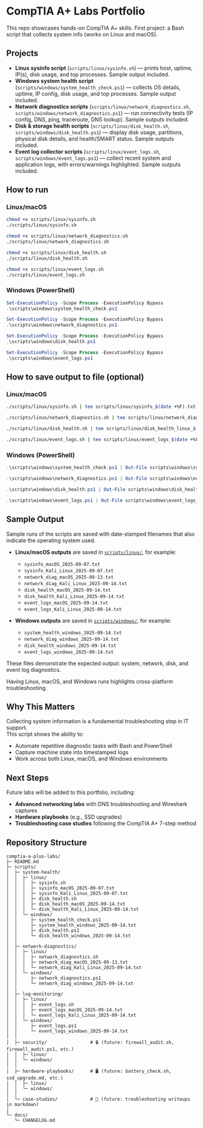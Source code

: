 # CompTIA A+ Labs Portfolio

This repo showcases hands-on CompTIA A+ skills. First project: a Bash script that collects system info (works on Linux and macOS).

## Projects
- **Linux sysinfo script** (`scripts/linux/sysinfo.sh`) — prints host, uptime, IP(s), disk usage, and top processes. Sample output included.
- **Windows system health script** (`scripts/windows/system_health_check.ps1`) — collects OS details, uptime, IP config, disk usage, and top processes. Sample output included.
- **Network diagnostics scripts** (`scripts/linux/network_diagnostics.sh`, `scripts/windows/network_diagnostics.ps1`) — run connectivity tests (IP config, DNS, ping, traceroute, DNS lookup). Sample outputs included.  
- **Disk & storage health scripts** (`scripts/linux/disk_health.sh`, `scripts/windows/disk_health.ps1`) — display disk usage, partitions, physical disk details, and health/SMART status. Sample outputs included.  
- **Event log collector scripts** (`scripts/linux/event_logs.sh`, `scripts/windows/event_logs.ps1`) — collect recent system and application logs, with errors/warnings highlighted. Sample outputs included.  

## How to run

### Linux/macOS

```bash
chmod +x scripts/linux/sysinfo.sh
./scripts/linux/sysinfo.sh

chmod +x scripts/linux/network_diagnostics.sh
./scripts/linux/network_diagnostics.sh

chmod +x scripts/linux/disk_health.sh
./scripts/linux/disk_health.sh

chmod +x scripts/linux/event_logs.sh
./scripts/linux/event_logs.sh
```

### Windows (PowerShell)

```powershell
Set-ExecutionPolicy -Scope Process -ExecutionPolicy Bypass
.\scripts\windows\system_health_check.ps1

Set-ExecutionPolicy -Scope Process -ExecutionPolicy Bypass
.\scripts\windows\network_diagnostics.ps1

Set-ExecutionPolicy -Scope Process -ExecutionPolicy Bypass
.\scripts\windows\disk_health.ps1

Set-ExecutionPolicy -Scope Process -ExecutionPolicy Bypass
.\scripts\windows\event_logs.ps1
```

## How to save output to file (optional)

### Linux/macOS

```bash
./scripts/linux/sysinfo.sh | tee scripts/linux/sysinfo_$(date +%F).txt

./scripts/linux/network_diagnostics.sh | tee scripts/linux/network_diag_$(date +%F).txt

./scripts/linux/disk_health.sh | tee scripts/linux/disk_health_linux_$(date +%F).txt

./scripts/linux/event_logs.sh | tee scripts/linux/event_logs_$(date +%F).txt
```

### Windows (PowerShell)

```powershell
.\scripts\windows\system_health_check.ps1 | Out-File scripts\windows\system_health_$(Get-Date -Format 'yyyy-MM-dd').txt

.\scripts\windows\network_diagnostics.ps1 | Out-File scripts\windows\network_diag_$(Get-Date -Format 'yyyy-MM-dd').txt

.\scripts\windows\disk_health.ps1 | Out-File scripts\windows\disk_health_$(Get-Date -Format 'yyyy-MM-dd').txt

.\scripts\windows\event_logs.ps1 | Out-File scripts\windows\event_logs_$(Get-Date -Format 'yyyy-MM-dd').txt
```

## Sample Output


Sample runs of the scripts are saved with date-stamped filenames that also indicate the operating system used.  

- **Linux/macOS outputs** are saved in [`scripts/linux/`](scripts/linux/), for example:  
  - `sysinfo_macOS_2025-09-07.txt`  
  - `sysinfo_Kali_Linux_2025-09-07.txt`
  - `network_diag_macOS_2025-09-13.txt`
  - `network_diag_Kali_Linux_2025-09-14.txt`
  - `disk_health_macOS_2025-09-14.txt`
  - `disk_health_Kali_Linux_2025-09-14.txt`
  - `event_logs_macOS_2025-09-14.txt`  
  - `event_logs_Kali_Linux_2025-09-14.txt`  

- **Windows outputs** are saved in [`scripts/windows/`](scripts/windows/), for example:  
  - `system_health_windows_2025-09-14.txt`
  - `network_diag_windows_2025-09-14.txt`
  - `disk_health_windows_2025-09-14.txt`
  - `event_logs_windows_2025-09-14.txt`  

These files demonstrate the expected output: system, network, disk, and event log diagnostics.  

Having Linux, macOS, and Windows runs highlights cross-platform troubleshooting.

## Why This Matters

Collecting system information is a fundamental troubleshooting step in IT support.  
This script shows the ability to:
- Automate repetitive diagnostic tasks with Bash and PowerShell
- Capture machine state into timestamped logs
- Work across both Linux, macOS, and Windows environments


## Next Steps
Future labs will be added to this portfolio, including:
- **Advanced networking labs** with DNS troubleshooting and Wireshark captures
- **Hardware playbooks** (e.g., SSD upgrades)
- **Troubleshooting case studies** following the CompTIA A+ 7-step method


## Repository Structure

```text
comptia-a-plus-labs/
├─ README.md
├─ scripts/
│  ├─ system-health/
│  │  ├─ linux/
│  │  │  ├─ sysinfo.sh
│  │  │  ├─ sysinfo_macOS_2025-09-07.txt
│  │  │  ├─ sysinfo_Kali_Linux_2025-09-07.txt
│  │  │  ├─ disk_health.sh
│  │  │  ├─ disk_health_macOS_2025-09-14.txt
│  │  │  └─ disk_health_Kali_Linux_2025-09-14.txt
│  │  └─ windows/
│  │     ├─ system_health_check.ps1
│  │     ├─ system_health_windows_2025-09-14.txt
│  │     ├─ disk_health.ps1
│  │     └─ disk_health_windows_2025-09-14.txt
│  │
│  ├─ network-diagnostics/
│  │  ├─ linux/
│  │  │  ├─ network_diagnostics.sh
│  │  │  ├─ network_diag_macOS_2025-09-13.txt
│  │  │  └─ network_diag_Kali_Linux_2025-09-14.txt
│  │  └─ windows/
│  │     ├─ network_diagnostics.ps1
│  │     └─ network_diag_windows_2025-09-14.txt
│  │
│  ├─ log-monitoring/
│  │  ├─ linux/
│  │  │  ├─ event_logs.sh
│  │  │  ├─ event_logs_macOS_2025-09-14.txt
│  │  │  └─ event_logs_Kali_Linux_2025-09-14.txt
│  │  └─ windows/
│  │     ├─ event_logs.ps1
│  │     └─ event_logs_windows_2025-09-14.txt
│  │
│  ├─ security/                # 🔒 (future: firewall_audit.sh, firewall_audit.ps1, etc.)
│  │  ├─ linux/
│  │  └─ windows/
│  │
│  ├─ hardware-playbooks/      # 🖥️ (future: battery_check.sh, ssd_upgrade.md, etc.)
│  │  ├─ linux/
│  │  └─ windows/
│  │
│  └─ case-studies/            # 📝 (future: troubleshooting writeups in markdown)
│
└─ docs/
   └─ CHANGELOG.md

```
